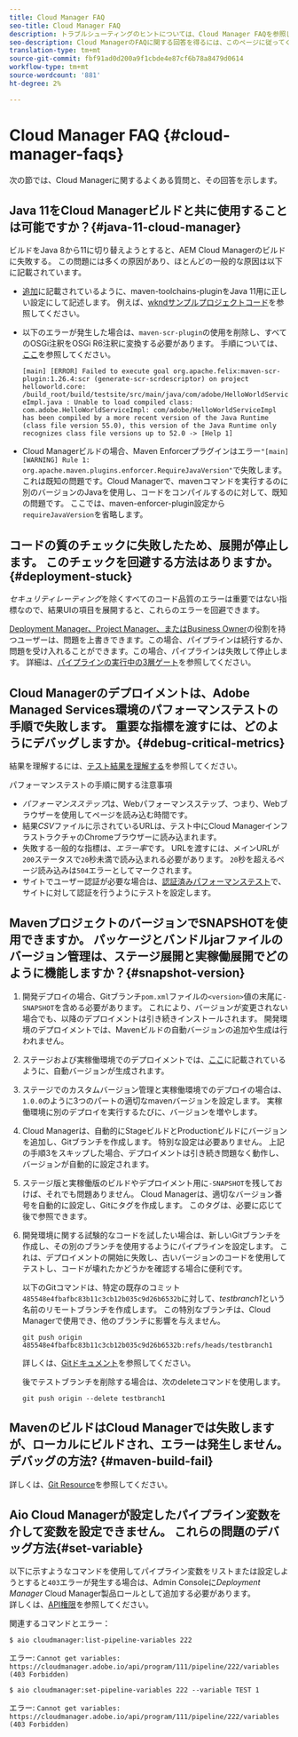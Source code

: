```yaml
---
title: Cloud Manager FAQ
seo-title: Cloud Manager FAQ
description: トラブルシューティングのヒントについては、Cloud Manager FAQを参照してください
seo-description: Cloud ManagerのFAQに関する回答を得るには、このページに従ってください
translation-type: tm+mt
source-git-commit: fbf91ad0d200a9f1cbde4e87cf6b78a8479d0614
workflow-type: tm+mt
source-wordcount: '881'
ht-degree: 2%

---
```



# Cloud Manager FAQ {#cloud-manager-faqs}

次の節では、Cloud Managerに関するよくある質問と、その回答を示します。

## Java 11をCloud Managerビルドと共に使用することは可能ですか？{#java-11-cloud-manager}

ビルドをJava 8から11に切り替えようとすると、AEM Cloud Managerのビルドに失敗する。 この問題には多くの原因があり、ほとんどの一般的な原因は以下に記載されています。

* [追加](https://experienceleague.adobe.com/docs/experience-manager-cloud-manager/using/getting-started/create-application-project/using-the-wizard.html?lang=en#getting-started)に記載されているように、maven-toolchains-pluginをJava 11用に正しい設定にして記述します。  例えば、[wkndサンプルプロジェクトコード](https://github.com/adobe/aem-guides-wknd/commit/6cb5238cb6b932735dcf91b21b0d835ae3a7fe75)を参照してください。

* 以下のエラーが発生した場合は、`maven-scr-plugin`の使用を削除し、すべてのOSGi注釈をOSGi R6注釈に変換する必要があります。 手順については、[ここ](https://cqdump.wordpress.com/2019/01/03/from-scr-annotations-to-osgi-annotations/)を参照してください。

   `[main] [ERROR] Failed to execute goal org.apache.felix:maven-scr-plugin:1.26.4:scr (generate-scr-scrdescriptor) on project helloworld.core: /build_root/build/testsite/src/main/java/com/adobe/HelloWorldServiceImpl.java : Unable to load compiled class: com.adobe.HelloWorldServiceImpl: com/adobe/HelloWorldServiceImpl has been compiled by a more recent version of the Java Runtime (class file version 55.0), this version of the Java Runtime only recognizes class file versions up to 52.0 -> [Help 1]`

* Cloud Managerビルドの場合、Maven Enforcerプラグインはエラー`"[main] [WARNING] Rule 1: org.apache.maven.plugins.enforcer.RequireJavaVersion"`で失敗します。 これは既知の問題です。Cloud Managerで、mavenコマンドを実行するのに別のバージョンのJavaを使用し、コードをコンパイルするのに対して、既知の問題です。 ここでは、maven-enforcer-plugin設定から`requireJavaVersion`を省略します。

## コードの質のチェックに失敗したため、展開が停止します。 このチェックを回避する方法はありますか。{#deployment-stuck}

*セキュリティレーティング*&#x200B;を除くすべてのコード品質のエラーは重要ではない指標なので、結果UIの項目を展開すると、これらのエラーを回避できます。

[Deployment Manager、Project Manager、またはBusiness Owner](https://experienceleague.adobe.com/docs/experience-manager-cloud-manager/using/requirements/setting-up-users-and-roles.html?lang=en#requirements)の役割を持つユーザーは、問題を上書きできます。この場合、パイプラインは続行するか、問題を受け入れることができます。この場合、パイプラインは失敗して停止します。  詳細は、[パイプラインの実行中の3層ゲート](https://experienceleague.adobe.com/docs/experience-manager-cloud-manager/using/how-to-use/understand-your-test-results.html?lang=ja#how-to-use)を参照してください。

## Cloud Managerのデプロイメントは、Adobe Managed Services環境のパフォーマンステストの手順で失敗します。 重要な指標を渡すには、どのようにデバッグしますか。{#debug-critical-metrics}

結果を理解するには、[テスト結果を理解する](https://experienceleague.adobe.com/docs/experience-manager-cloud-manager/using/how-to-use/understand-your-test-results.html?lang=en#how-to-use)を参照してください。

パフォーマンステストの手順に関する注意事項

* *パフォーマンスステップ*&#x200B;は、Webパフォーマンスステップ、つまり、Webブラウザーを使用してページを読み込む時間です。
* 結果&#x200B;*CSV*&#x200B;ファイルに示されているURLは、テスト中にCloud ManagerインフラストラクチャのChromeブラウザーに読み込まれます。
* 失敗する一般的な指標は、*エラー率*&#x200B;です。 URLを渡すには、メインURLが`200`ステータスで`20`秒未満で読み込まれる必要があります。 `20`秒を超えるページ読み込みは`504`エラーとしてマークされます。
* サイトでユーザー認証が必要な場合は、[認証済みパフォーマンステスト](https://experienceleague.adobe.com/docs/experience-manager-cloud-manager/using/how-to-use/configuring-pipeline.html?lang=en#how-to-use)で、サイトに対して認証を行うようにテストを設定します。

## MavenプロジェクトのバージョンでSNAPSHOTを使用できますか。 パッケージとバンドルjarファイルのバージョン管理は、ステージ展開と実稼働展開でどのように機能しますか？{#snapshot-version}

1. 開発デプロイの場合、Gitブランチ`pom.xml`ファイルの`<version>`値の末尾に`-SNAPSHOT`を含める必要があります。 これにより、バージョンが変更されない場合でも、以降のデプロイメントは引き続きインストールされます。 開発環境のデプロイメントでは、Mavenビルドの自動バージョンの追加や生成は行われません。

1. ステージおよび実稼働環境でのデプロイメントでは、[ここ](https://experienceleague.adobe.com/docs/experience-manager-cloud-manager/using/managing-code/activating-maven-project.html?lang=en#managing-code)に記載されているように、自動バージョンが生成されます。

1. ステージでのカスタムバージョン管理と実稼働環境でのデプロイの場合は、`1.0.0`のように3つのパートの適切なmavenバージョンを設定します。 実稼働環境に別のデプロイを実行するたびに、バージョンを増やします。

1. Cloud Managerは、自動的にStageビルドとProductionビルドにバージョンを追加し、Gitブランチを作成します。 特別な設定は必要ありません。 上記の手順3をスキップした場合、デプロイメントは引き続き問題なく動作し、バージョンが自動的に設定されます。

1. ステージ版と実稼働版のビルドやデプロイメント用に`-SNAPSHOT`を残しておけば、それでも問題ありません。 Cloud Managerは、適切なバージョン番号を自動的に設定し、Gitにタグを作成します。 このタグは、必要に応じて後で参照できます。

1. 開発環境に関する試験的なコードを試したい場合は、新しいGitブランチを作成し、その別のブランチを使用するようにパイプラインを設定します。 これは、デプロイメントの開始に失敗し、古いバージョンのコードを使用してテストし、コードが壊れたかどうかを確認する場合に便利です。

   以下のGitコマンドは、特定の既存のコミット`485548e4fbafbc83b11c3cb12b035c9d26b6532b`に対して、*testbranch1*&#x200B;という名前のリモートブランチを作成します。  この特別なブランチは、Cloud Managerで使用でき、他のブランチに影響を与えません。

   `git push origin 485548e4fbafbc83b11c3cb12b035c9d26b6532b:refs/heads/testbranch1`

   詳しくは、[Gitドキュメント](https://git-scm.com/book/en/v2/Git-Internals-Git-References)を参照してください。

   後でテストブランチを削除する場合は、次のdeleteコマンドを使用します。

   `git push origin --delete testbranch1`

## MavenのビルドはCloud Managerでは失敗しますが、ローカルにビルドされ、エラーは発生しません。 デバッグの方法? {#maven-build-fail}

詳しくは、[Git Resource](https://github.com/cqsupport/cloud-manager/blob/main/cm-build-step-fails.md)を参照してください。

## Aio Cloud Managerが設定したパイプライン変数を介して変数を設定できません。 これらの問題のデバッグ方法{#set-variable}

以下に示すようなコマンドを使用してパイプライン変数をリストまたは設定しようとすると`403`エラーが発生する場合は、Admin Consoleに&#x200B;*Deployment Manager* Cloud Manager製品ロールとして追加する必要があります。\
詳しくは、[API権限](https://www.adobe.io/apis/experiencecloud/cloud-manager/docs.html#!AdobeDocs/cloudmanager-api-docs/master/permissions.md)を参照してください。

関連するコマンドとエラー：

`$ aio cloudmanager:list-pipeline-variables 222`

エラー: `Cannot get variables: https://cloudmanager.adobe.io/api/program/111/pipeline/222/variables (403 Forbidden)`

`$ aio cloudmanager:set-pipeline-variables 222 --variable TEST 1`

エラー: `Cannot get variables: https://cloudmanager.adobe.io/api/program/111/pipeline/222/variables (403 Forbidden)`
